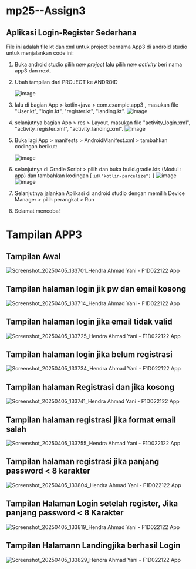 # mp25--Assign3
## Aplikasi Login-Register Sederhana
File ini adalah file kt dan xml untuk project bernama App3 di android studio untuk menjalankan code ini:
1. Buka android studio pilih _new project_ lalu pilih _new activity_ beri nama app3 dan next.
2. Ubah tampilan dari PROJECT ke  ANDROID
   
   ![image](https://github.com/user-attachments/assets/59d65576-2f1a-415c-9032-1f9fd5884e0e)

4. lalu di bagian App > kotlin+java > com.example.app3 , masukan file "User.kt", "login.kt", "register.kt", "landing.kt".
   ![image](https://github.com/user-attachments/assets/9eb8c1f8-b54c-4abb-a327-ca6d0aeab0e2)

6. selanjutnya bagian App > res > Layout, masukan file "activity_login.xml", "activity_register.xml", "activity_landing.xml".
   ![image](https://github.com/user-attachments/assets/cebc8db2-a8ce-4254-9b0b-50f489fc0d54)

8. Buka lagi App > manifests > AndroidManifest.xml > tambahkan codingan berikut:
   
   <activity
            android:name=".landing"
            android:exported="false" />
        <activity
            android:name=".register"
            android:exported="false" />
        <activity
            android:name=".login"
            android:exported="true"> <!-- Set TRUE & tambahkan intent-filter -->
            <intent-filter>
                <action android:name="android.intent.action.MAIN" />
                <category android:name="android.intent.category.LAUNCHER" />
            </intent-filter>
        </activity>

   ![image](https://github.com/user-attachments/assets/9f4b4947-31b1-4389-a37a-dd16d5cae82a)

10. selanjutnya di Gradle Script > pilih dan buka build.gradle.kts (Modul : app) dan tambahkan kodingan [ `id("kotlin-parcelize")` ]
   ![image](https://github.com/user-attachments/assets/854a8a47-6875-471d-879a-1bdf5b4bf1e1)
![image](https://github.com/user-attachments/assets/4ba0f4e4-e8d0-44d3-883c-fc5f09d37f0a)

12. Selanjutnya jalankan Aplikasi di android studio dengan memilih  Device Manager > pilih perangkat > Run
13. Selamat mencoba!

# Tampilan APP3

## Tampilan Awal
![Screenshot_20250405_133701_Hendra Ahmad Yani - F1D022122 App](https://github.com/user-attachments/assets/8463d6fd-e59a-4a8b-9675-5b720cd91e69)

## Tampilan halaman login jik pw dan email kosong
![Screenshot_20250405_133714_Hendra Ahmad Yani - F1D022122 App](https://github.com/user-attachments/assets/2388e02f-cd78-4698-8eb2-490983e2b04c)

## Tampilan halaman login jika email tidak valid
![Screenshot_20250405_133725_Hendra Ahmad Yani - F1D022122 App](https://github.com/user-attachments/assets/92dbcda2-6c34-4010-ad64-40f98a783b35)

## Tampilan halaman login jika belum registrasi
![Screenshot_20250405_133734_Hendra Ahmad Yani - F1D022122 App](https://github.com/user-attachments/assets/0b852223-01a4-46b5-a28c-74957f387298)

## Tampilan halaman Registrasi dan jika kosong
![Screenshot_20250405_133741_Hendra Ahmad Yani - F1D022122 App](https://github.com/user-attachments/assets/b2b7cb3f-f3e2-4e32-b614-cf9f2a70b786)

## Tampilan halaman registrasi jika format email salah
![Screenshot_20250405_133755_Hendra Ahmad Yani - F1D022122 App](https://github.com/user-attachments/assets/7e2b68fa-ebf5-4e77-aab8-64537413ef73)

## Tampilan halaman registrasi jika panjang password < 8 karakter
![Screenshot_20250405_133804_Hendra Ahmad Yani - F1D022122 App](https://github.com/user-attachments/assets/2075859d-e493-429f-8ff5-2bbcfa2f992e)

## Tampilan Halaman Login setelah register, Jika panjang password < 8 Karakter
![Screenshot_20250405_133819_Hendra Ahmad Yani - F1D022122 App](https://github.com/user-attachments/assets/05ce385f-6357-475c-b241-4aaad2083af3)

## Tampilan Halamann Landingjika berhasil Login
![Screenshot_20250405_133829_Hendra Ahmad Yani - F1D022122 App](https://github.com/user-attachments/assets/c0f49d09-a1f6-4943-a917-c42cc97b9387)
